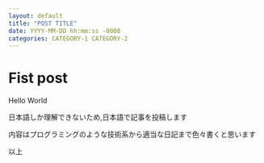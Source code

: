 ```yaml
---
layout: default
title: "POST TITLE"
date: YYYY-MM-DD hh:mm:ss -0000
categories: CATEGORY-1 CATEGORY-2
---
```


# Fist post

Hello World

日本語しか理解できないため,日本語で記事を投稿します

内容はプログラミングのような技術系から適当な日記まで色々書くと思います

以上
